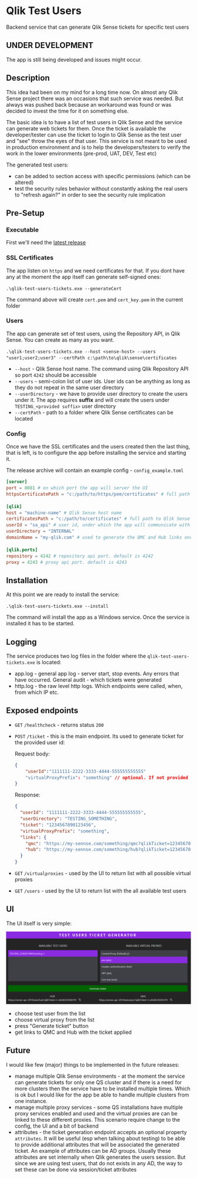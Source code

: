 # Qlik Test Users

Backend service that can generate Qlik Sense tickets for specific test users

## UNDER DEVELOPMENT

The app is still being developed and issues might occur.

## Description

This idea had been on my mind for a long time now. On almost any Qlik Sense project there was an occasions that such service was needed. But always was pushed back because an workaround was found or was decided to invest the time for it on something else.

The basic idea is to have a list of test users in Qlik Sense and the service can generate web tickets for them. Once the ticket is available the developer/tester can use the ticket to login to Qlik Sense as the test user and "see" throw the eyes of that user. This service is not meant to be used in production environment and is to help the developers/testers to verify the work in the lower environments (pre-prod, UAT, DEV, Test etc)

The generated test users:

- can be added to section access with specific permissions (which can be altered)
- test the security rules behavior without constantly asking the real users to "refresh again?" in order to see the security rule implication

## Pre-Setup

### Executable

First we'll need the [latest release](https://github.com/informatiqal/qlik-test-users-tickets/releases)

### SSL Certificates

The app listen on `https` and we need certificates for that. If you dont have any at the moment the app itself can generate self-signed ones:

`.\qlik-test-users-tickets.exe --generateCert`

The command above will create `cert.pem` and `cert_key.pem` in the current folder

### Users

The app can generate set of test users, using the Repository API, in Qlik Sense. You can create as many as you want.

`.\qlik-test-users-tickets.exe --host <sense-host> --users "user1;user2;user3" --certPath c:\path\to\qlik\sense\certificates`

- `--host` - Qlik Sense host name. The command using Qlik Repository API so port `4242` should be accessible
- `--users` - semi-colon list of user ids. User ids can be anything as long as they do not repeat in the same user directory
- `--userDirectory` - we have to provide user directory to create the users under it. The app requires **suffix** and will create the users under `TESTING_<provided suffix>` user directory
- `--certPath` - path to a folder where Qlik Sense certificates can be located

### Config

Once we have the SSL certificates and the users created then the last thing, that is left, is to configure the app before installing the service and starting it.

The release archive will contain an example config - `config_example.toml`

```toml
[server]
port = 8081 # on which port the app will server the UI
httpsCertificatePath = "c:/path/to/https/pem/certificates" # full path to the SSL certificates

[qlik]
host = "machine-name" # Qlik Sense host name
certificatesPath = "c:/path/to/certificates" # full path to Qlik Sense certificates
userId = "sa_api" # user id, under which the app will communicate with Qlik
userDirectory = "INTERNAL"
domainName = "my-qlik.com" # used to generate the QMC and Hub links once the ticket is generated

[qlik.ports]
repository = 4242 # repository api port. default is 4242
proxy = 4243 # proxy api port. default is 4243

```

## Installation

At this point we are ready to install the service:

`.\qlik-test-users-tickets.exe --install`

The command will install the app as a Windows service. Once the service is installed it has to be started.

## Logging

The service produces two log files in the folder where the `qlik-test-users-tickets.exe` is located:

- app.log - general app log - server start, stop events. Any errors that have occurred. General audit - which tickets were generated
- http.log - the raw level http logs. Which endpoints were called, when, from which IP etc.

## Exposed endpoints

- `GET` `/healthcheck` - returns status `200`
- `POST` `/ticket` - this is the main endpoint. Its used to generate ticket for the provided user id:

  Request body:

  ```json
  {
      "userId":"1111111-2222-3333-4444-555555555555"
      "virtualProxyPrefix": "something" // optional. If not provided then the service will generate the ticket for the default ("/") virtual proxy
  }
  ```

  Response:

  ```json
  {
    "userId": "1111111-2222-3333-4444-555555555555",
    "userDirectory": "TESTING_SOMETHING",
    "ticket": "1234567890123456",
    "virtualProxyPrefix": "something",
    "links": {
      "qmc": "https://my-sennse.com/something/qmc?qlikTicket=1234567890123456",
      "hub": "https://my-sennse.com/something/hub?qlikTicket=1234567890123456"
    }
  }
  ```

- `GET` `/virtualproxies` - used by the UI to return list with all possible virtual proxies
- `GET` `/users` - used by the UI to return list with the all available test users

## UI

The UI itself is very simple:

![UI](/assets/ui_image.png)

- choose test user from the list
- choose virtual proxy from the list
- press "Generate ticket" button
- get links to QMC and Hub with the ticket applied

## Future

I would like few (major) things to be implemented in the future releases:

- manage multiple Qlik Sense environments - at the moment the service can generate tickets for only one QS cluster and if there is a need for more clusters then the service have to be installed multiple times. Which is ok but I would like for the app be able to handle multiple clusters from one instance.
- manage multiple proxy services - some QS installations have multiple proxy services enabled and used and the virtual proxies are can be linked to these different proxies. This scenario require change to the config, the UI and a bit of backend
- attributes - the ticket generation endpoint accepts an optional property `attributes`. It will be useful (esp when talking about testing) to be able to provide additional attributes that will be associated the generated ticket. An example of attributes can be AD groups. Usually these attributes are set internally when Qlik generates the users session. But since we are using test users, that do not exists in any AD, the way to set these can be done via session/ticket attributes
